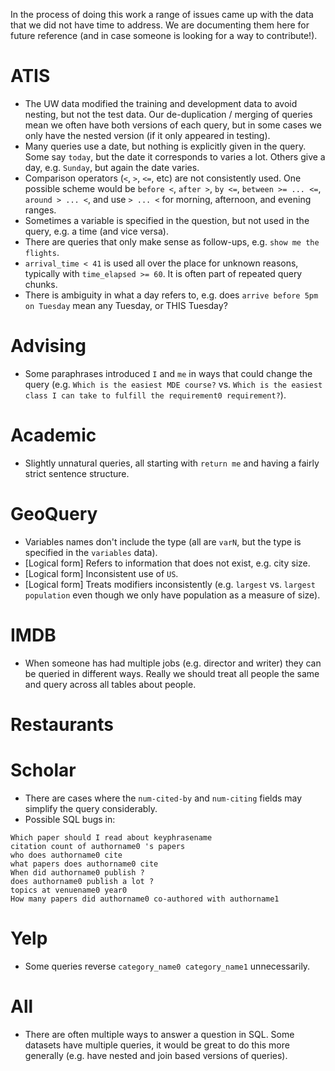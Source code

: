 In the process of doing this work a range of issues came up with the data that we did not have time to address.
We are documenting them here for future reference (and in case someone is looking for a way to contribute!).

# ATIS

- The UW data modified the training and development data to avoid nesting, but not the test data. Our de-duplication / merging of queries mean we often have both versions of each query, but in some cases we only have the nested version (if it only appeared in testing).
- Many queries use a date, but nothing is explicitly given in the query. Some say `today`, but the date it corresponds to varies a lot. Others give a day, e.g. `Sunday`, but again the date varies.
- Comparison operators (`<`, `>`, `<=`, etc) are not consistently used. One possible scheme would be `before <`, `after >`, `by <=`, `between >= ... <=`, `around > ... <`, and use `> ... <` for morning, afternoon, and evening ranges.
- Sometimes a variable is specified in the question, but not used in the query, e.g. a time (and vice versa).
- There are queries that only make sense as follow-ups, e.g. `show me the flights`.
- `arrival_time < 41` is used all over the place for unknown reasons, typically with `time_elapsed >= 60`. It is often part of repeated query chunks.
- There is ambiguity in what a day refers to, e.g. does `arrive before 5pm on Tuesday` mean any Tuesday, or THIS Tuesday?

# Advising

- Some paraphrases introduced `I` and `me` in ways that could change the query (e.g. `Which is the easiest MDE course?` vs. `Which is the easiest class I can take to fulfill the requirement0 requirement?`).

# Academic

- Slightly unnatural queries, all starting with `return me` and having a fairly strict sentence structure.

# GeoQuery

- Variables names don't include the type (all are `varN`, but the type is specified in the `variables` data).
- [Logical form] Refers to information that does not exist, e.g. city size.
- [Logical form] Inconsistent use of `US`.
- [Logical form] Treats modifiers inconsistently (e.g. `largest` vs. `largest population` even though we only have population as a measure of size).

# IMDB

- When someone has had multiple jobs (e.g. director and writer) they can be queried in different ways. Really we should treat all people the same and query across all tables about people.

# Restaurants

# Scholar

- There are cases where the `num-cited-by` and `num-citing` fields may simplify the query considerably.
- Possible SQL bugs in:
```
Which paper should I read about keyphrasename
citation count of authorname0 's papers
who does authorname0 cite
what papers does authorname0 cite
When did authorname0 publish ?
does authorname0 publish a lot ?
topics at venuename0 year0
How many papers did authorname0 co-authored with authorname1
```

# Yelp

- Some queries reverse `category_name0 category_name1` unnecessarily.

# All

- There are often multiple ways to answer a question in SQL. Some datasets have multiple queries, it would be great to do this more generally (e.g. have nested and join based versions of queries).
